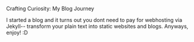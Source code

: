 Crafting Curiosity: My Blog Journey


I started a blog and it turns out you dont need to pay for webhosting via Jekyll-- transform your plain text into static websites and blogs. Anyways, enjoy! :D
